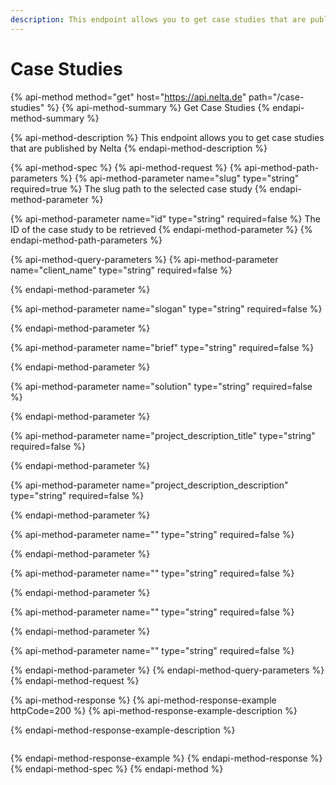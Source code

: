 ```yaml
---
description: This endpoint allows you to get case studies that are published by Nelta
---
```


# Case Studies

{% api-method method="get" host="https://api.nelta.de" path="/case-studies" %}
{% api-method-summary %}
Get Case Studies
{% endapi-method-summary %}

{% api-method-description %}
This endpoint allows you to get case studies that are published by Nelta
{% endapi-method-description %}

{% api-method-spec %}
{% api-method-request %}
{% api-method-path-parameters %}
{% api-method-parameter name="slug" type="string" required=true %}
The slug path to the selected case study
{% endapi-method-parameter %}

{% api-method-parameter name="id" type="string" required=false %}
The ID of the case study to be retrieved
{% endapi-method-parameter %}
{% endapi-method-path-parameters %}

{% api-method-query-parameters %}
{% api-method-parameter name="client\_name" type="string" required=false %}

{% endapi-method-parameter %}

{% api-method-parameter name="slogan" type="string" required=false %}

{% endapi-method-parameter %}

{% api-method-parameter name="brief" type="string" required=false %}

{% endapi-method-parameter %}

{% api-method-parameter name="solution" type="string" required=false %}

{% endapi-method-parameter %}

{% api-method-parameter name="project\_description\_title" type="string" required=false %}

{% endapi-method-parameter %}

{% api-method-parameter name="project\_description\_description" type="string" required=false %}

{% endapi-method-parameter %}

{% api-method-parameter name="" type="string" required=false %}

{% endapi-method-parameter %}

{% api-method-parameter name="" type="string" required=false %}

{% endapi-method-parameter %}

{% api-method-parameter name="" type="string" required=false %}

{% endapi-method-parameter %}

{% api-method-parameter name="" type="string" required=false %}

{% endapi-method-parameter %}
{% endapi-method-query-parameters %}
{% endapi-method-request %}

{% api-method-response %}
{% api-method-response-example httpCode=200 %}
{% api-method-response-example-description %}

{% endapi-method-response-example-description %}

```

```
{% endapi-method-response-example %}
{% endapi-method-response %}
{% endapi-method-spec %}
{% endapi-method %}


